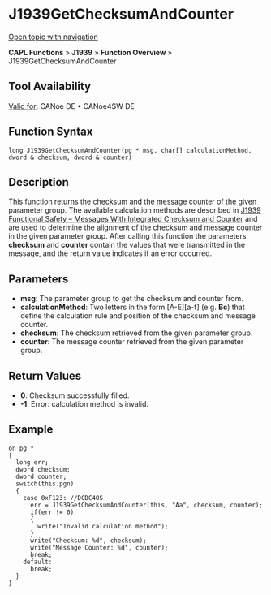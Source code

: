 # J1939GetChecksumAndCounter

[Open topic with navigation](../../../../../CANoeDEFamily.htm#Topics/CAPLFunctions/J1939/Functions/CAPLfunctionJ1939GetChecksumAndCounter.md)

**CAPL Functions** » **J1939** » **Function Overview** » J1939GetChecksumAndCounter

## Tool Availability

[Valid for](../../../Shared/FeatureAvailability.md): CANoe DE • CANoe4SW DE

## Function Syntax

```plaintext
long J1939GetChecksumAndCounter(pg * msg, char[] calculationMethod, dword & checksum, dword & counter)
```

## Description

This function returns the checksum and the message counter of the given parameter group. The available calculation methods are described in [J1939 Functional Safety – Messages With Integrated Checksum and Counter](../../../CANoeCANalyzer/J1939/j1939basics/j1939CrcAndCounter.md) and are used to determine the alignment of the checksum and message counter in the given parameter group. After calling this function the parameters **checksum** and **counter** contain the values that were transmitted in the message, and the return value indicates if an error occurred.

## Parameters

- **msg**: The parameter group to get the checksum and counter from.
- **calculationMethod**: Two letters in the form [A-E][a-f] (e.g. **Bc**) that define the calculation rule and position of the checksum and message counter.
- **checksum**: The checksum retrieved from the given parameter group.
- **counter**: The message counter retrieved from the given parameter group.

## Return Values

- **0**: Checksum successfully filled.
- **-1**: Error: calculation method is invalid.

## Example

```plaintext
on pg *
{
  long err;
  dword checksum;
  dword counter;
  switch(this.pgn)
  {
    case 0xF123: //DCDC4OS
      err = J1939GetChecksumAndCounter(this, "Aa", checksum, counter);
      if(err != 0)
      {
        write("Invalid calculation method");
      }
      write("Checksum: %d", checksum);
      write("Message Counter: %d", counter);
      break;
    default:
      break;
  }
}
```
